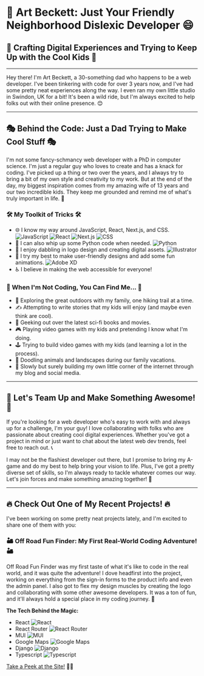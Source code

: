 # 🎨 Art Beckett: Just Your Friendly Neighborhood Dislexic Developer 😄

## 🌟 Crafting Digital Experiences and Trying to Keep Up with the Cool Kids 🌟

---

Hey there! I'm Art Beckett, a 30-something dad who happens to be a web developer. I've been tinkering with code for over 3 years now, and I've had some pretty neat experiences along the way. I even ran my own little studio in Swindon, UK for a bit! It's been a wild ride, but I'm always excited to help folks out with their online presence. 😊

---

## 🎭 Behind the Code: Just a Dad Trying to Make Cool Stuff 🎭

I'm not some fancy-schmancy web developer with a PhD in computer science. I'm just a regular guy who loves to create and has a knack for coding. I've picked up a thing or two over the years, and I always try to bring a bit of my own style and creativity to my work. But at the end of the day, my biggest inspiration comes from my amazing wife of 13 years and our two incredible kids. They keep me grounded and remind me of what's truly important in life. 💖

### 🛠️ My Toolkit of Tricks 🛠️

- 🌐 I know my way around JavaScript, React, Next.js, and CSS. ![JavaScript](https://img.icons8.com/color/48/000000/javascript.png) ![React](https://img.icons8.com/ultraviolet/40/000000/react--v2.png) ![Next.js](https://img.icons8.com/ios-filled/50/000000/nextjs.png) ![CSS](https://img.icons8.com/color/48/000000/css3.png)
- 🐍 I can also whip up some Python code when needed. ![Python](https://img.icons8.com/color/48/000000/python--v1.png)
- 🎨 I enjoy dabbling in logo design and creating digital assets. ![Illustrator](https://img.icons8.com/color/48/000000/adobe-illustrator--v2.png)
- 📱 I try my best to make user-friendly designs and add some fun animations. ![Adobe XD](https://img.icons8.com/color/48/000000/adobe-xd--v1.png)
- ♿ I believe in making the web accessible for everyone!

### 🌈 When I'm Not Coding, You Can Find Me... 🌈

- 🌿 Exploring the great outdoors with my family, one hiking trail at a time.
- ✍️ Attempting to write stories that my kids will enjoy (and maybe even think are cool).
- 🚀 Geeking out over the latest sci-fi books and movies.
- 🎮 Playing video games with my kids and pretending I know what I'm doing.
- 🕹️ Trying to build video games with my kids (and learning a lot in the process).
- 🎨 Doodling animals and landscapes during our family vacations.
- 📝 Slowly but surely building my own little corner of the internet through my blog and social media.

---

## 🤝 Let's Team Up and Make Something Awesome! 🤝

If you're looking for a web developer who's easy to work with and always up for a challenge, I'm your guy! I love collaborating with folks who are passionate about creating cool digital experiences. Whether you've got a project in mind or just want to chat about the latest web dev trends, feel free to reach out. 📞

I may not be the flashiest developer out there, but I promise to bring my A-game and do my best to help bring your vision to life. Plus, I've got a pretty diverse set of skills, so I'm always ready to tackle whatever comes our way. Let's join forces and make something amazing together! 🚀

---

## 🔥 Check Out One of My Recent Projects! 🔥

I've been working on some pretty neat projects lately, and I'm excited to share one of them with you:

### 🏜️ Off Road Fun Finder: My First Real-World Coding Adventure! 🏜️

Off Road Fun Finder was my first taste of what it's like to code in the real world, and it was quite the adventure! I dove headfirst into the project, working on everything from the sign-in forms to the product info and even the admin panel. I also got to flex my design muscles by creating the logo and collaborating with some other awesome developers. It was a ton of fun, and it'll always hold a special place in my coding journey. 💪

**The Tech Behind the Magic:**
- React ![React](https://img.icons8.com/ultraviolet/40/000000/react--v2.png)
- React Router ![React Router](https://img.icons8.com/ios/50/000000/react-native.png)
- MUI ![MUI](https://img.icons8.com/color/48/000000/material-ui.png)
- Google Maps ![Google Maps](https://img.icons8.com/color/48/000000/google-maps-new.png)
- Django ![Django](https://img.icons8.com/color/48/000000/django.png)
- Typescript ![Typescript](https://img.icons8.com/color/48/000000/typescript.png)

[Take a Peek at the Site!](https://offroadfunfinder.com/) 🚙💨
